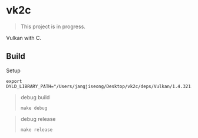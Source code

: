 # vk2c

> This project is in progress.
> 
Vulkan with C.

## Build

Setup

```shell
export DYLD_LIBRARY_PATH="/Users/jangjiseong/Desktop/vk2c/deps/Vulkan/1.4.321.0/lib:YLD_LIBRARY_PATH"
```

> debug build
> ```shell
> make debug
> ```

> debug release
> ```shell
> make release
> ```